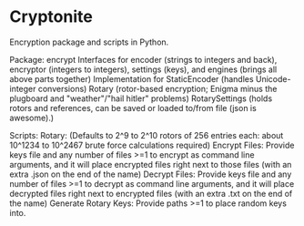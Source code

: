 # Cryptonite
Encryption package and scripts in Python.

Package: encrypt
  Interfaces for 
    encoder (strings to integers and back), 
    encryptor (integers to integers), 
    settings (keys), and 
    engines (brings all above parts together)
  Implementation for
    StaticEncoder (handles Unicode-integer conversions)
    Rotary (rotor-based encryption; Enigma minus the plugboard and "weather"/"hail hitler" problems)
    RotarySettings (holds rotors and references, can be saved or loaded to/from file (json is awesome).)  
    
Scripts:
  Rotary: (Defaults to 2^9 to 2^10 rotors of 256 entries each: about 10^1234 to 10^2467 brute force calculations required)
    Encrypt Files:
      Provide keys file and any number of files >=1 to encrypt as command line arguments,
      and it will place encrypted files right next to those files (with an extra .json on the end of the name)
    Decrypt Files:
      Provide keys file and any number of files >=1 to decrypt as command line arguments,
      and it will place decrypted files right next to encrypted files (with an extra .txt on the end of the name)
    Generate Rotary Keys:
      Provide paths >=1 to place random keys into.
